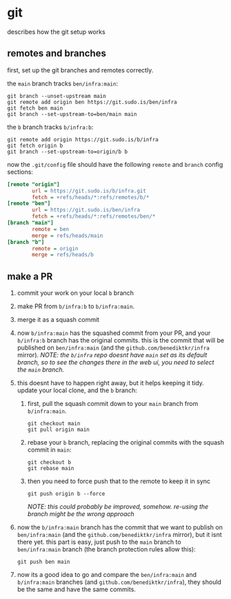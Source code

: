 # git

describes how the git setup works

## remotes and branches

first, set up the git branches and remotes correctly.

the `main` branch tracks `ben/infra:main`:

```shell
git branch --unset-upstream main
git remote add origin ben https://git.sudo.is/ben/infra
git fetch ben main
git branch --set-upstream-to=ben/main main
```

the `b` branch tracks `b/infra:b`:

```shell
git remote add origin https://git.sudo.is/b/infra
git fetch origin b
git branch --set-upstream-to=origin/b b
```

now the `.git/config` file should have the following `remote` and `branch` config sections:

```ini
[remote "origin"]
        url = https://git.sudo.is/b/infra.git
        fetch = +refs/heads/*:refs/remotes/b/*
[remote "ben"]
        url = https://git.sudo.is/ben/infra
        fetch = +refs/heads/*:refs/remotes/ben/*
[branch "main"]
        remote = ben
        merge = refs/heads/main
[branch "b"]
        remote = origin
        merge = refs/heads/b
```

## make a PR


1. commit your work on your local `b` branch
2. make PR from `b/infra:b` to `b/infra:main`.
2. merge it as a squash commit
3. now `b/infra:main` has the squashed commit from your PR, and your `b/infra:b` branch has the original commits. this is the commit that will be published on `ben/infra:main` (and the `github.com/benediktkr/infra` mirror).
   _NOTE: the `b/infra` repo doesnt have `main` set as its default branch, so to see the changes there in the web ui, you need to select the `main` branch._
4. this doesnt have to happen right away, but it helps keeping it tidy. update your local clone, and the `b` branch:
    1. first, pull the squash commit down to your `main` branch from `b/infra:main`.
       ```shell
       git checkout main
       git pull origin main
       ```

    2.  rebase your `b` branch, replacing the original commits with the squash commit in `main`:
        ```shell
        git checkout b
        git rebase main
        ```

    3. then you need to force push that to the remote to keep it in sync
       ```shell
       git push origin b --force
       ```
       _NOTE: this could probably be improved, somehow. re-using the branch might be the wrong approach_


4. now the `b/infra:main` branch has the commit that we want to publish on `ben/infra:main` (and the `github.com/benediktkr/infra`
   mirror), but it isnt there yet. this part is easy, just push to the `main` branch to `ben/infra:main` branch (the branch protection rules allow this):
   ```shell
   git push ben main
   ```

5. now its a good idea to go and compare the `ben/infra:main` and `b/infra:main` branches (and `github.com/benediktkr/infra`), they should be the same and have the same commits.
